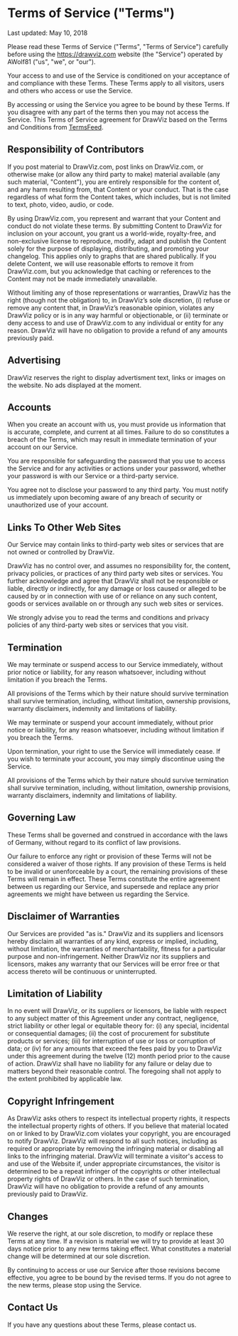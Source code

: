 Terms of Service ("Terms")  
==========================

Last updated: May 10, 2018

Please read these Terms of Service ("Terms", "Terms of Service") carefully
before using the https://drawviz.com website (the "Service") operated by
AWolf81 ("us", "we", or "our").

Your access to and use of the Service is conditioned on your acceptance of and
compliance with these Terms. These Terms apply to all visitors, users and
others who access or use the Service.

By accessing or using the Service you agree to be bound by these Terms. If you
disagree with any part of the terms then you may not access the Service. This
Terms of Service agreement for DrawViz based on the Terms and Conditions
from [TermsFeed](https://termsfeed.com/).

Responsibility of Contributors
--------

If you post material to DrawViz.com, post links on DrawViz.com, or otherwise make (or allow any third party to make) material available (any such material, "Content"), you are entirely responsible for the content of, and any harm resulting from, that Content or your conduct. That is the case regardless of what form the Content takes, which includes, but is not limited to text, photo, video, audio, or code. 

By using DrawViz.com, you represent and warrant that your Content and conduct do not violate these terms. By submitting Content to DrawViz for inclusion on your account, you grant us a world-wide, royalty-free, and non-exclusive license to reproduce, modify, adapt and publish the Content solely for the purpose of displaying, distributing, and promoting your changelog. This applies only to graphs that are shared publically. If you delete Content, we will use reasonable efforts to remove it from DrawViz.com, but you acknowledge that caching or references to the Content may not be made immediately unavailable. 

Without limiting any of those representations or warranties, DrawViz has the right (though not the obligation) to, in DrawViz’s sole discretion,
(i) refuse or remove any content that, in DrawViz’s reasonable opinion, violates any DrawViz policy or is in any way harmful or objectionable, or (ii) terminate or deny access to and use of DrawViz.com to any individual or entity for any reason. DrawViz will have no obligation to provide a refund of any amounts previously paid.

Advertising
--------
DrawViz reserves the right to display advertisment text, links or images on the website. No ads displayed at the moment.

Accounts  
--------

When you create an account with us, you must provide us information that is
accurate, complete, and current at all times. Failure to do so constitutes a
breach of the Terms, which may result in immediate termination of your account
on our Service.

You are responsible for safeguarding the password that you use to access the
Service and for any activities or actions under your password, whether your
password is with our Service or a third-party service.

You agree not to disclose your password to any third party. You must notify us
immediately upon becoming aware of any breach of security or unauthorized use
of your account.

Links To Other Web Sites  
------------------------

Our Service may contain links to third-party web sites or services that are
not owned or controlled by DrawViz.

DrawViz has no control over, and assumes no responsibility for, the
content, privacy policies, or practices of any third party web sites or
services. You further acknowledge and agree that DrawViz shall not be
responsible or liable, directly or indirectly, for any damage or loss caused
or alleged to be caused by or in connection with use of or reliance on any
such content, goods or services available on or through any such web sites or
services.

We strongly advise you to read the terms and conditions and privacy policies
of any third-party web sites or services that you visit.

Termination  
-----------

We may terminate or suspend access to our Service immediately, without prior
notice or liability, for any reason whatsoever, including without limitation
if you breach the Terms.

All provisions of the Terms which by their nature should survive termination
shall survive termination, including, without limitation, ownership
provisions, warranty disclaimers, indemnity and limitations of liability.

We may terminate or suspend your account immediately, without prior notice or
liability, for any reason whatsoever, including without limitation if you
breach the Terms.

Upon termination, your right to use the Service will immediately cease. If you
wish to terminate your account, you may simply discontinue using the Service.

All provisions of the Terms which by their nature should survive termination
shall survive termination, including, without limitation, ownership
provisions, warranty disclaimers, indemnity and limitations of liability.

Governing Law  
-------------

These Terms shall be governed and construed in accordance with the laws of Germany, 
without regard to its conflict of law provisions.

Our failure to enforce any right or provision of these Terms will not be
considered a waiver of those rights. If any provision of these Terms is held
to be invalid or unenforceable by a court, the remaining provisions of these
Terms will remain in effect. These Terms constitute the entire agreement
between us regarding our Service, and supersede and replace any prior
agreements we might have between us regarding the Service.

Disclaimer of Warranties
-------------

Our Services are provided "as is." DrawViz and its suppliers and licensors hereby disclaim all warranties of any kind, express or implied, including, without limitation, the warranties of merchantability, fitness for a particular purpose and non-infringement. Neither DrawViz nor its suppliers and licensors, makes any warranty that our Services will be error free or that access thereto will be continuous or uninterrupted.

Limitation of Liability
-------------

In no event will DrawViz, or its suppliers or licensors, be liable with respect to any subject matter of this Agreement under any contract, negligence, strict liability or other legal or equitable theory for: (i) any special, incidental or consequential damages; (ii) the cost of procurement for substitute products or services; (iii) for interruption of use or loss or corruption of data; or (iv) for any amounts that exceed the fees paid by you to DrawViz under this agreement during the twelve (12) month period prior to the cause of action. DrawViz shall have no liability for any failure or delay due to matters beyond their reasonable control. The foregoing shall not apply to the extent prohibited by applicable law.

Copyright Infringement
-------

As DrawViz asks others to respect its intellectual property rights, it respects the intellectual property rights of others. If you believe that material located on or linked to by DrawViz.com violates your copyright, you are encouraged to notify DrawViz. DrawViz will respond to all such notices, including as required or appropriate by removing the infringing material or disabling all links to the infringing material. DrawViz will terminate a visitor's access to and use of the Website if, under appropriate circumstances, the visitor is determined to be a repeat infringer of the copyrights or other intellectual property rights of DrawViz or others. In the case of such termination, DrawViz will have no obligation to provide a refund of any amounts previously paid to DrawViz.

Changes  
-------

We reserve the right, at our sole discretion, to modify or replace these Terms
at any time. If a revision is material we will try to provide at least 30 days
notice prior to any new terms taking effect. What constitutes a material
change will be determined at our sole discretion.

By continuing to access or use our Service after those revisions become
effective, you agree to be bound by the revised terms. If you do not agree to
the new terms, please stop using the Service.

Contact Us  
----------

If you have any questions about these Terms, please contact us.